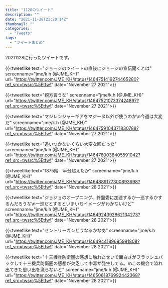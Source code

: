```yaml
---
title: "1128のツイート"
description: ""
date: "2021-11-28T21:20:14Z"
thumbnail: ""
categories:
  - "Tweets"
tags:
  - "ツイートまとめ"
---
```

20211128に行ったツイートです。
<!--more-->
{{<tweetlike text=\"ジョージのツイートの直後にジョージの宣伝聞くとは\" screenname=\"jme/k.h (@JME_KH)\" url=\"https://twitter.com/JME_KH/status/1464751419274465280?ref_src=twsrc%5Etfw\" date=\"November 27 2021\">}}

{{<tweetlike text=\"親方言うな\" screenname=\"jme/k.h (@JME_KH)\" url=\"https://twitter.com/JME_KH/status/1464752107337424897?ref_src=twsrc%5Etfw\" date=\"November 27 2021\">}}

{{<tweetlike text=\"マジレンジャーギアをマジーヌ以外が使うのか\n今週は大変だ\" screenname=\"jme/k.h (@JME_KH)\" url=\"https://twitter.com/JME_KH/status/1464759104371830788?ref_src=twsrc%5Etfw\" date=\"November 27 2021\">}}

{{<tweetlike text=\"追いつかないくらい大変な回だった\" screenname=\"jme/k.h (@JME_KH)\" url=\"https://twitter.com/JME_KH/status/1464760038405591042?ref_src=twsrc%5Etfw\" date=\"November 27 2021\">}}

{{<tweetlike text=\"1875階　半分超えたか\" screenname=\"jme/k.h (@JME_KH)\" url=\"https://twitter.com/JME_KH/status/1464889177300893698?ref_src=twsrc%5Etfw\" date=\"November 28 2021\">}}

{{<tweetlike text=\"ジョジョのオープニング、終盤委に加速するか一巡するかするんだろうな\n一巡だとするといまいちイメージがわかないけど\" screenname=\"jme/k.h (@JME_KH)\" url=\"https://twitter.com/JME_KH/status/1464924392862134273?ref_src=twsrc%5Etfw\" date=\"November 28 2021\">}}

{{<tweetlike text=\"セントリーガンどうなるかなあ\" screenname=\"jme/k.h (@JME_KH)\" url=\"https://twitter.com/JME_KH/status/1464944189695991808?ref_src=twsrc%5Etfw\" date=\"November 28 2021\">}}

{{<tweetlike text=\"十三機兵防衛圏の感想に触れたせいで面白さがフラッシュバックして十三機兵防衛圏の感想が欠乏して中毒が発生してる。\nこの機会で溢れ出てきた思い出を漁らないと\" screenname=\"jme/k.h (@JME_KH)\" url=\"https://twitter.com/JME_KH/status/1465061876992442368?ref_src=twsrc%5Etfw\" date=\"November 28 2021\">}}

